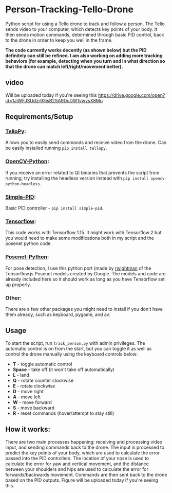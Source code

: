 # Person-Tracking-Tello-Drone
Python script for using a Tello drone to track and follow a person. The Tello sends video to your computer, which detects key points of your body. It then sends motion commands, determined through basic PID control, back to the drone in order to keep you well in the frame.

**The code currently works decently (as shown below) but the PID definitely can still be refined. I am also working on adding more tracking behaviors (for example, detecting when you turn and in what direction so that the drone can match left/right/movement better).**

## video
Will be uploaded today if you're seeing this
https://drive.google.com/open?id=1JiWFJSUdzr93jsB2SA9DuDW1ywysX8Mu

## Requirements/Setup
### [TelloPy](https://github.com/hanyazou/TelloPy):
Allows you to easily send commands and receive video from the drone. Can be easily installed running `pip install tellopy`.

### [OpenCV-Python](https://pypi.org/project/opencv-python/):
If you receive an error related to Qt binaries that prevents the script from running, try installing the headless version instead with `pip install opencv-python-headless`.

### [Simple-PID](https://github.com/m-lundberg/simple-pid):
Basic PID controller - `pip install simple-pid`.

### [Tensorflow](https://www.tensorflow.org/install/pip):
This code works with Tensorflow 1.15. It might work with Tensorflow 2 but you would need to make some modifications both in my script and the posenet python code.

### [Posenet-Python](https://github.com/rwightman/posenet-python):
For pose detection, I use this python port (made by [rwightman](https://github.com/rwightman) of the Tensorflow.js Posenet models created by Google. The models and code are already included here so it should work as long as you have Tensorflow set up properly.

### Other:
There are a few other packages you might need to install if you don't have them already, such as keyboard, pygame, and av.

## Usage
To start the script, run `track_person.py` with admin privileges. The automatic control is on from the start, but you can toggle it as well as control the drone manually using the keyboard controls below:
* **T** - toggle automatic control
* **Space** - take off (it won't take off automatically)
* **L** - land
* **Q** - rotate counter clockwise
* **E** - rotate clockwise
* **D** - move right
* **A** - move left
* **W** - move forward
* **S** - move backward
* **R** - reset commands (hover/attempt to stay still)

## How it works:
There are two main processes happening: receiving and processing video input, and sending commands back to the drone. The input is processed to predict the key points of your body, which are used to calculate the error passed into the PID controllers. The location of your nose is used to calculate the error for yaw and vertical movement, and the distance between your shoulders and hips are used to calculate the error for forwards/backwards movement. Commands are then sent back to the drone based on the PID outputs.
Figure will be uploaded today if you're seeing this.

